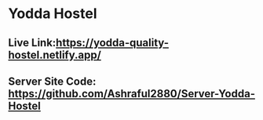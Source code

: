 # Yodda Hostel

## Live Link:https://yodda-quality-hostel.netlify.app/
## Server Site Code: https://github.com/Ashraful2880/Server-Yodda-Hostel
